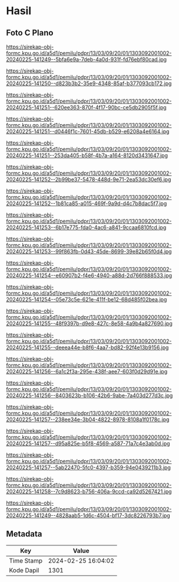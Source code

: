 # Hasil

## Foto C Plano

https://sirekap-obj-formc.kpu.go.id/a5d1/pemilu/pdpr/13/03/09/20/01/1303092001002-20240225-141249--5bfa6e9a-7deb-4a0d-931f-fd76ebf80cad.jpg

https://sirekap-obj-formc.kpu.go.id/a5d1/pemilu/pdpr/13/03/09/20/01/1303092001002-20240225-141250--d823b3b2-35e9-4348-85af-b377093cb172.jpg

https://sirekap-obj-formc.kpu.go.id/a5d1/pemilu/pdpr/13/03/09/20/01/1303092001002-20240225-141251--620ee363-870f-4f17-90bc-ce5db2905f5f.jpg

https://sirekap-obj-formc.kpu.go.id/a5d1/pemilu/pdpr/13/03/09/20/01/1303092001002-20240225-141251--d0446f1c-7601-45db-b529-e6208a4e6164.jpg

https://sirekap-obj-formc.kpu.go.id/a5d1/pemilu/pdpr/13/03/09/20/01/1303092001002-20240225-141251--253da405-b58f-4b7a-a164-8120d3431647.jpg

https://sirekap-obj-formc.kpu.go.id/a5d1/pemilu/pdpr/13/03/09/20/01/1303092001002-20240225-141252--2b99be37-5478-448d-9e71-2ea53dc30ef6.jpg

https://sirekap-obj-formc.kpu.go.id/a5d1/pemilu/pdpr/13/03/09/20/01/1303092001002-20240225-141252--1b81ca85-a015-469f-9a9d-d4c7b8dac5f7.jpg

https://sirekap-obj-formc.kpu.go.id/a5d1/pemilu/pdpr/13/03/09/20/01/1303092001002-20240225-141253--6b17e775-fda0-4ac6-a841-9ccaa6810fcd.jpg

https://sirekap-obj-formc.kpu.go.id/a5d1/pemilu/pdpr/13/03/09/20/01/1303092001002-20240225-141253--99f863fb-0d43-45de-8699-39e82b65f0d4.jpg

https://sirekap-obj-formc.kpu.go.id/a5d1/pemilu/pdpr/13/03/09/20/01/1303092001002-20240225-141254--e60907b2-f4e6-4940-a88d-2d766f888533.jpg

https://sirekap-obj-formc.kpu.go.id/a5d1/pemilu/pdpr/13/03/09/20/01/1303092001002-20240225-141254--05e73c5e-621e-411f-be12-68d485f02bea.jpg

https://sirekap-obj-formc.kpu.go.id/a5d1/pemilu/pdpr/13/03/09/20/01/1303092001002-20240225-141255--48f9397b-d9e8-427c-8e58-4a9b4a827690.jpg

https://sirekap-obj-formc.kpu.go.id/a5d1/pemilu/pdpr/13/03/09/20/01/1303092001002-20240225-141255--deeea44e-b8f6-4aa7-bd82-92f4e13b9156.jpg

https://sirekap-obj-formc.kpu.go.id/a5d1/pemilu/pdpr/13/03/09/20/01/1303092001002-20240225-141256--6a1c2f3a-295e-438f-aee7-603f0d29d91e.jpg

https://sirekap-obj-formc.kpu.go.id/a5d1/pemilu/pdpr/13/03/09/20/01/1303092001002-20240225-141256--8403623b-b106-42b6-9abe-7a403d277d3c.jpg

https://sirekap-obj-formc.kpu.go.id/a5d1/pemilu/pdpr/13/03/09/20/01/1303092001002-20240225-141257--238ee34e-3b04-4822-8978-8108a1f0178c.jpg

https://sirekap-obj-formc.kpu.go.id/a5d1/pemilu/pdpr/13/03/09/20/01/1303092001002-20240225-141257--d95a825e-b5f8-4569-a587-71a7c4e3ab0d.jpg

https://sirekap-obj-formc.kpu.go.id/a5d1/pemilu/pdpr/13/03/09/20/01/1303092001002-20240225-141257--5ab22470-5fc0-4397-b359-94e0439211b3.jpg

https://sirekap-obj-formc.kpu.go.id/a5d1/pemilu/pdpr/13/03/09/20/01/1303092001002-20240225-141258--7c9d8623-b756-406a-9ccd-ca92d5267421.jpg

https://sirekap-obj-formc.kpu.go.id/a5d1/pemilu/pdpr/13/03/09/20/01/1303092001002-20240225-141249--4828aab5-1d6c-4504-bf17-3dc8226793b7.jpg


## Metadata

| Key        | Value               |
| ---------- | ------------------- |
| Time Stamp | 2024-02-25 16:04:02 |
| Kode Dapil | 1301                |



